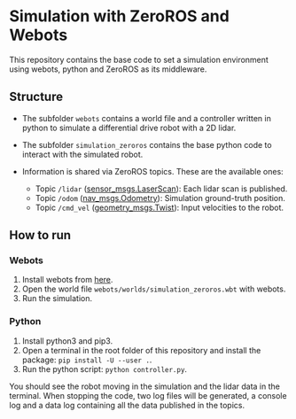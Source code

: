 # Simulation with ZeroROS and Webots

This repository contains the base code to set a simulation environment using webots,
python and ZeroROS as its middleware.

## Structure
 - The subfolder `webots` contains a world file and a controller written in python to 
simulate a differential drive robot with a 2D lidar.

 - The subfolder `simulation_zeroros` contains the base python code to interact with the
simulated robot.

 - Information is shared via ZeroROS topics. These are the available ones:
    - Topic `/lidar` ([sensor_msgs.LaserScan](https://github.com/miquelmassot/zeroros/blob/main/src/zeroros/messages/sensor_msgs.py#L7)): Each lidar scan is published.
    - Topic `/odom` ([nav_msgs.Odometry](https://github.com/miquelmassot/zeroros/blob/main/src/zeroros/messages/nav_msgs.py#L8)): Simulation ground-truth position.
    - Topic `/cmd_vel` ([geometry_msgs.Twist](https://github.com/miquelmassot/zeroros/blob/main/src/zeroros/messages/geometry_msgs.py#L46)): Input velocities to the robot.

## How to run

### Webots

1. Install webots from [here](https://cyberbotics.com/#download).
2. Open the world file `webots/worlds/simulation_zeroros.wbt` with webots.
3. Run the simulation.

### Python

1. Install python3 and pip3.
2. Open a terminal in the root folder of this repository and install the package: `pip install -U --user .`.
3. Run the python script: `python controller.py`.

You should see the robot moving in the simulation and the lidar data in the terminal.
When stopping the code, two log files will be generated, a console log and a data log containing all the data published in the topics.
